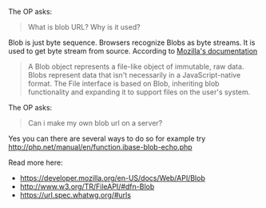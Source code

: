 The OP asks:
> What is blob URL? Why is it used?

Blob is just byte sequence. Browsers recognize Blobs as byte streams. It is used to get byte stream from source.
According to [Mozilla's documentation](https://developer.mozilla.org/en-US/docs/Web/API/Blob)
> A Blob object represents a file-like object of immutable, raw data. Blobs represent data that isn't necessarily in a JavaScript-native format. The File interface is based on Blob, inheriting blob functionality and expanding it to support files on the user's system.

The OP asks:
> Can i make my own blob url on a server?

Yes you can there are several ways to do so for example try http://php.net/manual/en/function.ibase-blob-echo.php

Read more here:

* https://developer.mozilla.org/en-US/docs/Web/API/Blob
* http://www.w3.org/TR/FileAPI/#dfn-Blob
* https://url.spec.whatwg.org/#urls
